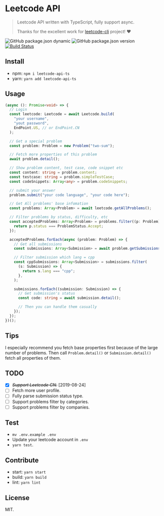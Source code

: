 # Leetcode API

> Leetcode API written with TypeScript, fully support async.
>
> Thanks for the excellent work for [leetcode-cli](https://github.com/skygragon/leetcode-cli) project! ❤️

![GitHub package.json dynamic](https://img.shields.io/github/package-json/keywords/realVEct0r/leetcode-api)
![GitHub package.json version](https://img.shields.io/github/package-json/v/realVEct0r/leetcode-api)
[![Build Status](https://travis-ci.org/realVEct0r/leetcode-api.svg?branch=master)](https://travis-ci.org/realVEct0r/leetcode-api)

## Install

- npm: `npm i leetcode-api-ts`
- yarn: `yarn add leetcode-api-ts`

## Usage

```typescript
(async (): Promise<void> => {
  // Login
  const leetcode: Leetcode = await Leetcode.build(
    "your username",
    "yout password",
    EndPoint.US, // or EndPoint.CN
  );

  // Get a special problem
  const problem: Problem = new Problem("two-sum");

  // Fetch more properties of this problem
  await problem.detail();

  // Show problem content, test case, code snippet etc
  const content: string = problem.content;
  const testcase: string = problem.simpleTestCase;
  const codeSnippets: Array<any> = problem.codeSnippets;

  // submit your answer
  problem.submit("your code language", "your code here");

  // Get All problems' base infomation
  const problems: Array<Problem> = await leetcode.getAllProblems();

  // Filter problems by status, difficulty, etc
  const acceptedProblems: Array<Problem> = problems.filter((p: Problem) => {
    return p.status === ProblemStatus.Accept;
  });

  acceptedProblems.forEach(async (problem: Problem) => {
    // Get all submissions
    const submissions: Array<Submission> = await problem.getSubmissions();

    // Filter submission which lang = cpp
    const cppSubmissions: Array<Submission> = submissions.filter(
      (s: Submission) => {
        return s.lang === "cpp";
      },
    );

    submissions.forEach((submission: Submission) => {
      // Get submission's status
      const code: string = await submission.detail();

      // Then you can handle them casually
    });
  });
})();
```

## Tips

I especially recommend you fetch base properties first because of the large number of problems. Then call `Problem.detail()` or `Submission.detail()` fetch all properties of them.

## TODO

- [x] ~~_Support Leetcode CN._~~ [2019-08-24]
- [ ] Fetch more user profile.
- [ ] Fully parse submission status type.
- [ ] Support problems filter by categories.
- [ ] Support problems filter by companies.

## Test

- `mv .env.example .env`
- Update your leetcode account in `.env`
- `yarn test`.

## Contribute

- start: `yarn start`
- build: `yarn build`
- lint: `yarn lint`

## License

MIT.
